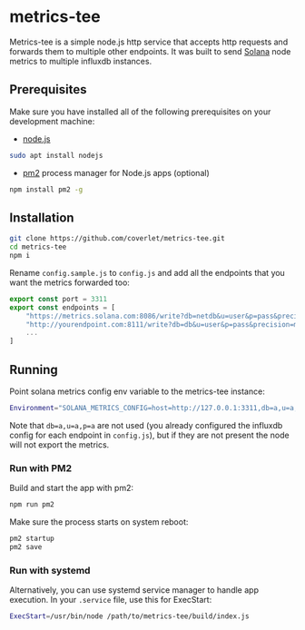 # metrics-tee

Metrics-tee is a simple node.js http service that accepts http requests and forwards them to multiple other endpoints. It was built to send [Solana](https://solana.com/) node metrics to multiple influxdb instances.

## Prerequisites

Make sure you have installed all of the following prerequisites on your development machine:
* [node.js](https://nodejs.org/en/)

```bash
sudo apt install nodejs
```
* [pm2](https://pm2.io/) process manager for Node.js apps (optional)

```bash
npm install pm2 -g
```

## Installation

```bash
git clone https://github.com/coverlet/metrics-tee.git
cd metrics-tee
npm i
```
Rename `config.sample.js` to `config.js` and add all the endpoints that you want the metrics forwarded too:
```js
export const port = 3311
export const endpoints = [
    "https://metrics.solana.com:8086/write?db=netdb&u=user&p=pass&precision=ms",
    "http://yourendpoint.com:8111/write?db=db&u=user&p=pass&precision=ms,
    ...
]
```

## Running

Point solana metrics config env variable to the metrics-tee instance:
```bash
Environment="SOLANA_METRICS_CONFIG=host=http://127.0.0.1:3311,db=a,u=a,p=a"
```
Note that `db=a,u=a,p=a` are not used (you already configured the influxdb config for each endpoint in `config.js`), but if they are not present the node will not export the metrics.

### Run with PM2
Build and start the app with pm2:
```bash
npm run pm2
```
Make sure the process starts on system reboot:
 ```bash
pm2 startup
pm2 save
```

### Run with systemd
Alternatively, you can use systemd service manager to handle app execution. In your `.service` file, use this for ExecStart:
```bash
ExecStart=/usr/bin/node /path/to/metrics-tee/build/index.js
```